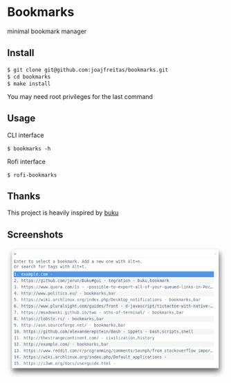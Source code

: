 # Bookmarks

minimal bookmark manager

## Install
	$ git clone git@github.com:joajfreitas/bookmarks.git
	$ cd bookmarks
	$ make install

You may need root privileges for the last command

## Usage
CLI interface

	$ bookmarks -h

Rofi interface

	$ rofi-bookmarks

## Thanks
This project is heavily inspired by [buku](https://github.com/jarun/Buku)

## Screenshots
![bookmarks screenshot](./screenshot.png)



